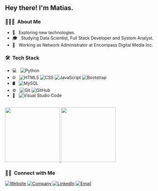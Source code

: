 <h2> Hey there! I'm Matias.</h2>

<h3> 👨🏻‍💻 &nbsp;About Me </h3>

- 🤔 &nbsp; Exploring new technologies.
- 🎓 &nbsp; Studying Data Scientist, Full Stack Developer and System Analyst.
- 💼 &nbsp; Working as Network Administrator at Encompass Digital Media Inc.

<h3> 🛠 &nbsp;Tech Stack</h3>

- 💻 &nbsp;
  ![Python](https://img.shields.io/badge/-Python-333333?style=flat&logo=python)
- 🌐 &nbsp;
  ![HTML5](https://img.shields.io/badge/-HTML5-333333?style=flat&logo=HTML5)
  ![CSS](https://img.shields.io/badge/-CSS-333333?style=flat&logo=CSS3&logoColor=1572B6)
  ![JavaScript](https://img.shields.io/badge/-JavaScript-333333?style=flat&logo=javascript)
  ![Bootstrap](https://img.shields.io/badge/-Bootstrap-333333?style=flat&logo=bootstrap&logoColor=563D7C)
- 🛢 &nbsp;
  ![MySQL](https://img.shields.io/badge/-MySQL-333333?style=flat&logo=mysql)
- ⚙️ &nbsp;
  ![Git](https://img.shields.io/badge/-Git-333333?style=flat&logo=git)
  ![GitHub](https://img.shields.io/badge/-GitHub-333333?style=flat&logo=github)
- 🔧 &nbsp;
  ![Visual Studio Code](https://img.shields.io/badge/-Visual%20Studio%20Code-333333?style=flat&logo=visual-studio-code&logoColor=007ACC)

<br/>

<a href="https://github.com/MatiasMananian">
  <img height="180em" src="https://github-readme-stats.vercel.app/api?username=matiasmananian&show_icons=true&theme=radical"/>
  <img height="180em" src="https://github-readme-stats.vercel.app/api/top-langs/?username=MatiasMananian&&show_icons=true&theme=radical"/>
</a>

<br/>

<h3> 🤝🏻 &nbsp;Connect with Me </h3>

<p>
    <a href="https://www.matiasmananian.com.ar/"><img alt="Website" src="https://img.shields.io/badge/Website-www.matiasmananian.com.ar-blue?style=flat-    square&logo=google-chrome"></a>
    <a href="https://www.thesisters.com.ar/"><img alt="Company" src="https://img.shields.io/badge/Proyect-www.thesisters.com.ar-blue?style=flat-square&logo=google-chrome"></a>
    <a href="https://www.linkedin.com/in/matias-mananian-68740515/"><img alt="LinkedIn" src="https://img.shields.io/badge/LinkedIn-Matias%20Mananian-blue?style=flat-square&logo=linkedin"></a>
    <a href="mailto:matiasmananian@gmail.com"><img alt="Email" src="https://img.shields.io/badge/Email-matiasmananian@gmail.com-blue?style=flat-square&logo=gmail"></a>
</p>

